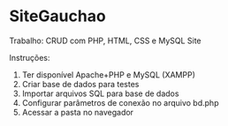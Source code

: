 # SiteGauchao 

Trabalho: CRUD com PHP, HTML, CSS e MySQL Site

Instruções:
1. Ter disponível Apache+PHP e MySQL (XAMPP)
2. Criar base de dados para testes
3. Importar arquivos SQL para base de dados
4. Configurar parâmetros de conexão no arquivo bd.php
5. Acessar a pasta no navegador

